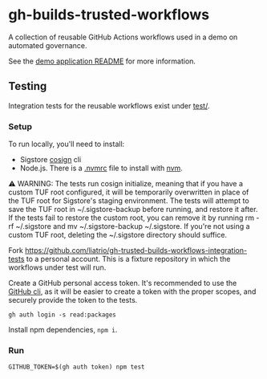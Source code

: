 # gh-builds-trusted-workflows

A collection of reusable GitHub Actions workflows used in a demo on automated governance.

See the [demo application README](https://github.com/liatrio/gh-trusted-builds-app#workflows) for more information.

## Testing

Integration tests for the reusable workflows exist under [test/](test).

### Setup

To run locally, you'll need to install:
- Sigstore [cosign](https://docs.sigstore.dev/cosign/installation/) cli
- Node.js. There is a [.nvmrc](.nvmrc) file to install with [nvm](https://github.com/nvm-sh/nvm).

⚠️ WARNING: The tests run cosign initialize, meaning that if you have a custom TUF root configured, it will be temporarily overwritten in place of the TUF root for Sigstore's staging environment. 
The tests will attempt to save the TUF root in ~/.sigstore-backup before running, and restore it after.
If the tests fail to restore the custom root, you can remove it by running rm -rf ~/.sigstore and mv ~/.sigstore-backup ~/.sigstore. 
If you're not using a custom TUF root, deleting the ~/.sigstore directory should suffice.

Fork https://github.com/liatrio/gh-trusted-builds-workflows-integration-tests to a personal account.
This is a fixture repository in which the workflows under test will run.

Create a GitHub personal access token. 
It's recommended to use the [GitHub cli](https://cli.github.com/),
as it will be easier to create a token with the proper scopes, 
and securely provide the token to the tests.

`gh auth login -s read:packages`

Install npm dependencies, `npm i`.

### Run

`GITHUB_TOKEN=$(gh auth token) npm test`
